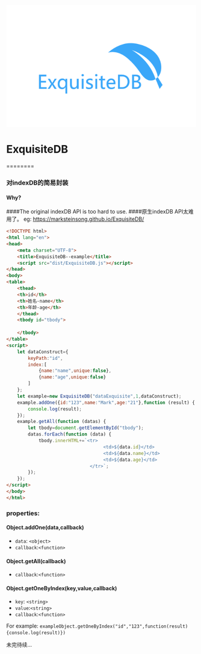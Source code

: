 ![avatar](/images/Alogo.png)
# ExquisiteDB
========
### 对indexDB的简易封装
#### Why?
####The original indexDB API  is too hard to use.
####原生indexDB API太难用了。
eg:
https://marksteinsong.github.io/ExquisiteDB/
```html
<!DOCTYPE html>
<html lang="en">
<head>
    <meta charset="UTF-8">
    <title>ExquisiteDB--example</title>
    <script src="dist/ExquisiteDB.js"></script>
</head>
<body>
<table>
    <thead>
    <th>id</th>
    <th>姓名-name</th>
    <th>年龄-age</th>
    </thead>
    <tbody id="tbody">

    </tbody>
</table>
<script>
    let dataConstruct={
        keyPath:"id",
        index:[
            {name:"name",unique:false},
            {name:"age",unique:false}
        ]
    };
    let example=new ExquisiteDB("dataExquisite",1,dataConstruct);
    example.addOne({id:"123",name:"Mark",age:"21"},function (result) {
        console.log(result);
    });
    example.getAll(function (datas) {
        let tbody=document.getElementById("tbody");
        datas.forEach(function (data) {
            tbody.innerHTML+=`<tr>
                                    <td>${data.id}</td>
                                    <td>${data.name}</td>
                                    <td>${data.age}</td>
                               </tr>`;
        });
    });
</script>
</body>
</html>
```
### properties:
#### Object.addOne(data,callback)

- `data`: ```<object>```
- `callback`:```<function>```
#### Object.getAll(callback)
- `callback`:```<function>```
#### Object.getOneByIndex(key,value,callback)

- `key`: ```<string>```
- `value`:```<string>```
- `callback`:```<function>```

For example:
```exampleObject.getOneByIndex("id","123",function(result){console.log(result)})```


未完待续...
